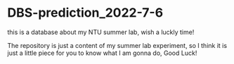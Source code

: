 # DBS-prediction_2022-7-6
this is  a database about my NTU summer lab, wish a luckly time!





The repository is just a content of my summer lab experiment, so I think it is just a little piece for you to know what I am gonna do,
Good Luck!
